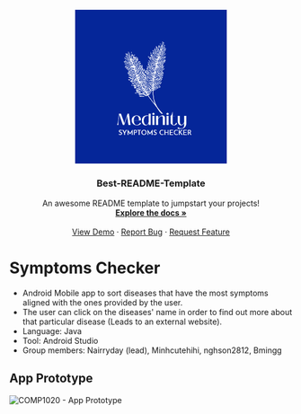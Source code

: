 <br />
<div align="center">
  <a href="https://github.com/othneildrew/Best-README-Template">
    <img src="app/src/main/res/drawable/new_logo.jpeg" alt="Logo" width="269.5" height="273.5">
  </a>

  <h3 align="center">Best-README-Template</h3>

  <p align="center">
    An awesome README template to jumpstart your projects!
    <br />
    <a href="https://github.com/othneildrew/Best-README-Template"><strong>Explore the docs »</strong></a>
    <br />
    <br />
    <a href="https://github.com/othneildrew/Best-README-Template">View Demo</a>
    ·
    <a href="https://github.com/othneildrew/Best-README-Template/issues">Report Bug</a>
    ·
    <a href="https://github.com/othneildrew/Best-README-Template/issues">Request Feature</a>
  </p>
</div>

# Symptoms Checker
- Android Mobile app to sort diseases that have the most symptoms aligned with the ones provided by the user. 
- The user can click on the diseases' name in order to find out more about that particular disease (Leads to an external website).
- Language: Java
- Tool: Android Studio
- Group members: Nairryday (lead), Minhcutehihi, nghson2812, Bmingg
## App Prototype
![COMP1020 - App Prototype](https://user-images.githubusercontent.com/93191355/169467008-e95f3ffa-7048-4b15-a1d2-5f0e3c29b4f0.png)
